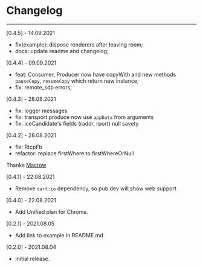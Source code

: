# Changelog

--------------------------------------------
[0.4.5] - 14.09.2021

* fix(example): dispose renderers after leaving room;
* docs: update readme and changelog;

[0.4.4] - 09.09.2021

* feat: Consumer, Producer now have copyWith and new methods `pauseCopy`, `resumeCopy` which return new instance;
* fix: remote_sdp errors;

[0.4.3] - 28.08.2021

* fix: logger messages
* fix: transport.produce now use `appData` from arguments
* fix: iceCandidate's fields (raddr, rport) null savety 

[0.4.2] - 28.08.2021

* fix: RtcpFb
* refactor: replace firstWhere to firstWhereOrNull

Thanks [Macrow](https://github.com/Macrow)

[0.4.1] - 22.08.2021

* Remove `dart:io` dependency, so pub.dev will show web support

[0.4.0] - 22.08.2021

* Add Unified plan for Chrome.

[0.2.1] - 2021.08.05

* Add link to example in README.md

[0.2.0] - 2021.08.04

* Initial release.